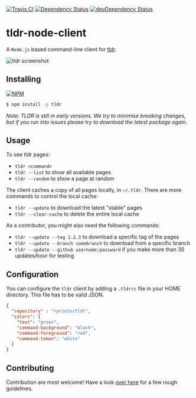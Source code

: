 [![Travis CI](https://api.travis-ci.org/rprieto/tldr-node-client.png)](https://travis-ci.org/rprieto/tldr-node-client) [![Dependency Status](https://david-dm.org/rprieto/tldr-node-client.png?theme=shields.io)](https://david-dm.org/rprieto/tldr-node-client) [![devDependency Status](https://david-dm.org/rprieto/tldr-node-client/dev-status.png?theme=shields.io)](https://david-dm.org/rprieto/tldr-node-client#info=devDependencies)

# tldr-node-client

A `Node.js` based command-line client for [tldr](https://github.com/rprieto/tldr).

![tldr screenshot](http://raw.github.com/rprieto/tldr-node-client/master/screenshot.png)

## Installing

[![NPM](https://nodei.co/npm/tldr.png)](https://www.npmjs.org/package/tldr)

```bash
$ npm install -g tldr
```

*Note: TLDR is still in early versions. We try to minimise breaking changes, but if you run into issues please try to download the latest package again.*

## Usage

To see tldr pages:

- `tldr <command>`
- `tldr --list` to show all available pages
- `tldr --random` to show a page at random

The client caches a copy of all pages locally, in `~/.tldr`.
There are more commands to control the local cache:

- `tldr --update` to download the latest "stable" pages
- `tldr --clear-cache` to delete the entire local cache

As a contributor, you might also need the following commands:

- `tldr --update --tag 1.2.3` to download a specific tag of the pages
- `tldr --update --branch somebranch` to download from a specific branch
- `tldr --update --github username:password` if you make more than 30 updates/hour for testing

## Configuration

You can configure the `tldr` client by adding a `.tldrrc` file in your HOME directory. This file has to be valid JSON.

```json
{
  "repository" : "rprieto/tldr",
  "colors": {
    "text": "green",
    "command-background": "black",
    "command-foreground": "red",
    "command-token": "white"
  }
}
```

## Contributing

Contribution are most welcome! Have a look [over here](https://github.com/rprieto/tldr-node-client/blob/master/CONTRIBUTING.md) for a few rough guidelines.
